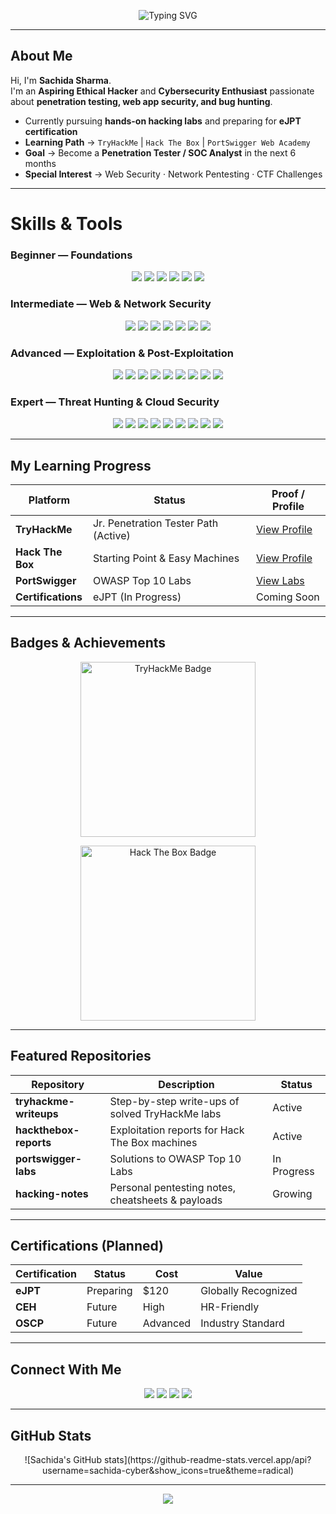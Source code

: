 <p align="center">
  <img src="https://readme-typing-svg.herokuapp.com?font=Fira+Code&size=28&pause=1000&color=00FF9C&center=true&vCenter=true&width=700&lines=Hey+There!+I'm+Sachida+Sharma;Aspiring+Ethical+Hacker;Future+Penetration+Tester;Cybersecurity+Enthusiast;Learning+Offensive+Security" alt="Typing SVG" />
</p>

---

## About Me

Hi, I'm **Sachida Sharma**.  
I'm an **Aspiring Ethical Hacker** and **Cybersecurity Enthusiast** passionate about **penetration testing, web app security, and bug hunting**.  

- Currently pursuing **hands-on hacking labs** and preparing for **eJPT certification**  
- **Learning Path** → `TryHackMe` | `Hack The Box` | `PortSwigger Web Academy`  
- **Goal** → Become a **Penetration Tester / SOC Analyst** in the next 6 months  
- **Special Interest** → Web Security · Network Pentesting · CTF Challenges  

---

# Skills & Tools

### Beginner — Foundations
<p align="center">
<img src="https://img.shields.io/badge/Kali%20Linux-000000?style=for-the-badge&logo=kalilinux&logoColor=white" />
<img src="https://img.shields.io/badge/Nmap-000000?style=for-the-badge" />
<img src="https://img.shields.io/badge/Netcat-000000?style=for-the-badge" />
<img src="https://img.shields.io/badge/Wireshark-000000?style=for-the-badge&logo=wireshark&logoColor=white" />
<img src="https://img.shields.io/badge/Tcpdump-000000?style=for-the-badge" />
<img src="https://img.shields.io/badge/Burp%20Suite%20Community-000000?style=for-the-badge&logo=burpsuite&logoColor=orange" />
</p>

### Intermediate — Web & Network Security
<p align="center">
<img src="https://img.shields.io/badge/Burp%20Suite%20Pro-000000?style=for-the-badge&logo=burpsuite&logoColor=orange" />
<img src="https://img.shields.io/badge/OWASP%20ZAP-000000?style=for-the-badge" />
<img src="https://img.shields.io/badge/SQLmap-000000?style=for-the-badge" />
<img src="https://img.shields.io/badge/Nikto-000000?style=for-the-badge" />
<img src="https://img.shields.io/badge/Dirbuster-000000?style=for-the-badge" />
<img src="https://img.shields.io/badge/Gobuster-000000?style=for-the-badge" />
<img src="https://img.shields.io/badge/WPScan-000000?style=for-the-badge" />
</p>

### Advanced — Exploitation & Post-Exploitation
<p align="center">
<img src="https://img.shields.io/badge/Metasploit-000000?style=for-the-badge&logo=metasploit&logoColor=white" />
<img src="https://img.shields.io/badge/MSFVenom-000000?style=for-the-badge" />
<img src="https://img.shields.io/badge/BeEF-000000?style=for-the-badge" />
<img src="https://img.shields.io/badge/Responder-000000?style=for-the-badge" />
<img src="https://img.shields.io/badge/Impacket-000000?style=for-the-badge" />
<img src="https://img.shields.io/badge/CrackMapExec-000000?style=for-the-badge" />
<img src="https://img.shields.io/badge/Hydra-000000?style=for-the-badge" />
<img src="https://img.shields.io/badge/John%20The%20Ripper-000000?style=for-the-badge" />
<img src="https://img.shields.io/badge/Hashcat-000000?style=for-the-badge" />
</p>

### Expert — Threat Hunting & Cloud Security
<p align="center">
<img src="https://img.shields.io/badge/OpenVAS-000000?style=for-the-badge" />
<img src="https://img.shields.io/badge/Nessus-000000?style=for-the-badge" />
<img src="https://img.shields.io/badge/Shodan-000000?style=for-the-badge&logo=shodan&logoColor=red" />
<img src="https://img.shields.io/badge/Censys-000000?style=for-the-badge" />
<img src="https://img.shields.io/badge/Maltego-000000?style=for-the-badge" />
<img src="https://img.shields.io/badge/ELK%20Stack-000000?style=for-the-badge&logo=elasticstack&logoColor=yellow" />
<img src="https://img.shields.io/badge/Grafana-000000?style=for-the-badge&logo=grafana&logoColor=orange" />
<img src="https://img.shields.io/badge/AWS-000000?style=for-the-badge&logo=amazonaws&logoColor=white" />
<img src="https://img.shields.io/badge/Trivy-000000?style=for-the-badge" />
</p>

---

## My Learning Progress

| Platform        | Status   | Proof / Profile |
|-----------------|---------|------------------|
| **TryHackMe**   | Jr. Penetration Tester Path (Active) | [View Profile](https://tryhackme.com/) |
| **Hack The Box** | Starting Point & Easy Machines | [View Profile](https://hackthebox.com/) |
| **PortSwigger** | OWASP Top 10 Labs | [View Labs](https://portswigger.net/web-security) |
| **Certifications** | eJPT (In Progress) | Coming Soon |

---

## Badges & Achievements

<p align="center">
  <img src="https://tryhackme-badges.s3.amazonaws.com/username.png" alt="TryHackMe Badge" width="280px" />
</p>

<p align="center">
  <img src="https://www.hackthebox.com/badge/image/username" alt="Hack The Box Badge" width="280px" />
</p>

---

## Featured Repositories

| Repository | Description | Status |
|-----------|-------------|--------|
| **tryhackme-writeups** | Step-by-step write-ups of solved TryHackMe labs | Active |
| **hackthebox-reports** | Exploitation reports for Hack The Box machines | Active |
| **portswigger-labs** | Solutions to OWASP Top 10 Labs | In Progress |
| **hacking-notes** | Personal pentesting notes, cheatsheets & payloads | Growing |

---

## Certifications (Planned)

| Certification | Status | Cost | Value |
|--------------|--------|------|-------|
| **eJPT** | Preparing | $120 | Globally Recognized |
| **CEH** | Future | High | HR-Friendly |
| **OSCP** | Future | Advanced | Industry Standard |

---

## Connect With Me

<p align="center">
<a href="https://linkedin.com/in/YOUR-LINKEDIN" target="_blank"><img src="https://img.shields.io/badge/LinkedIn-000000?style=for-the-badge&logo=linkedin&logoColor=blue" /></a>
<a href="https://tryhackme.com/p/YOUR-USERNAME" target="_blank"><img src="https://img.shields.io/badge/TryHackMe-000000?style=for-the-badge&logo=tryhackme&logoColor=red" /></a>
<a href="https://www.hackthebox.com/user/YOUR-ID" target="_blank"><img src="https://img.shields.io/badge/HackTheBox-000000?style=for-the-badge&logo=hackthebox&logoColor=green" /></a>
<a href="mailto:YOUR-EMAIL@gmail.com"><img src="https://img.shields.io/badge/Email-000000?style=for-the-badge&logo=gmail&logoColor=white" /></a>
</p>

---

## GitHub Stats

<p align="center">
![Sachida's GitHub stats](https://github-readme-stats.vercel.app/api?username=sachida-cyber&show_icons=true&theme=radical)
</p>

---

<p align="center">
  <img src="https://capsule-render.vercel.app/api?type=waving&color=000000&height=120&section=footer&text=Keep+Hacking&fontSize=28&fontColor=00FF9C" />
</p>
